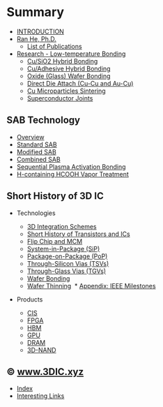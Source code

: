 # Summary

* [INTRODUCTION](INTRO.md)
* [Ran He, Ph.D.](heran.md)
  * [List of Publications](heran/pub.md)
* [Research - Low-temperature Bonding](heran/research-bonding.md)
  * [Cu/SiO2 Hybrid Bonding](heran/Cu-oxide-hybrid-bonding.md)
  * [Cu/Adhesive Hybrid Bonding](heran/Cu-adhesive-hybrid-bonding.md)
  * [Oxide \(Glass\) Wafer Bonding](heran/glass-glass-bonding.md)
  * [Direct Die Attach \(Cu-Cu and Au-Cu\)](heran/direct-die-attach.md)
  * [Cu Microparticles Sintering](heran/Cu-microparticles-sintering.md)
  * [Superconductor Joints](heran/superconductor-joints.md)

## SAB Technology

* [Overview](sab/sab.md)
* [Standard SAB](sab/standard-sab.md)
* [Modified SAB](sab/modified-sab.md)
* [Combined SAB](sab/combined-sab.md)
* [Sequential Plasma Activation Bonding](sab/sequential-plasma-activation-bonding.md)
* [H-containing HCOOH Vapor Treatment](sab/h-containing-hcooh-vapor.md)

## Short History of 3D IC

* Technologies
  * [3D Integration Schemes](tech/3d-schemes.md)
  * [Short History of Transistors and ICs](tech/transistor.md)
  * [Flip Chip and MCM](tech/flip-chip-and-mcm.md)
  * [System-in-Package \(SiP\)](tech/sip.md)
  * [Package-on-Package \(PoP\)](tech/pop.md)
  * [Through-Silicon Vias \(TSVs\)](tech/tsv.md)
  * [Through-Glass Vias \(TGVs\)](tech/tgv.md)
  * [Wafer Bonding](tech/wafer-bonding.md)
  * [Wafer Thinning](tech/wafer-thinning.md)
  * [Appendix: IEEE Milestones](tech/ieee-milestones.md)

* Products
  * [CIS](tech/cis.md)
  * [FPGA](tech/fpga.md)
  * [HBM](tech/hbm.md)
  * [GPU]((tech/gpu.md))
  * [DRAM]((tech/dram.md))
  * [3D-NAND]((tech/3d-nand.md))

## © www.3DIC.xyz

* [Index](tags.md)
* [Interesting Links](links.md)

